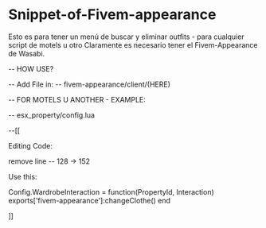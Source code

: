 # Snippet-of-Fivem-appearance
Esto es para tener un menú de buscar y eliminar outfits - para cualquier script de motels u otro
Claramente es necesario tener el Fivem-Appearance de Wasabi.


-- HOW USE?

-- Add File in:
-- fivem-appearance/client/(HERE) 

-- FOR MOTELS U ANOTHER - EXAMPLE:

-- esx_property/config.lua

--[[
  
Editing Code:

remove line -- 128 -> 152


Use this:

Config.WardrobeInteraction = function(PropertyId, Interaction)
  exports['fivem-appearance']:changeClothe()
end

]]
